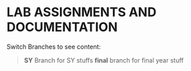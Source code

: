# LAB ASSIGNMENTS AND DOCUMENTATION

Switch Branches to see content:

> **SY** Branch for SY stuffs
> **final** branch for final year stuff

